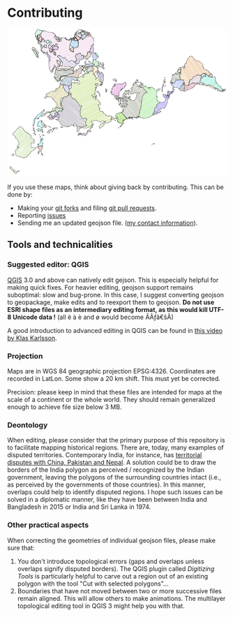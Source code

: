 # Contributing

![world 1880 DRAFT](img/world_1880_dymaxion_rough.png)

If you use these maps, think about giving back by contributing. This can be done by:

- Making your [git forks](https://docs.github.com/en/github/collaborating-with-pull-requests/proposing-changes-to-your-work-with-pull-requests/creating-and-deleting-branches-within-your-repository) and filing [git pull requests](https://docs.github.com/en/github/collaborating-with-pull-requests/proposing-changes-to-your-work-with-pull-requests/creating-a-pull-request-from-a-fork).
- Reporting [issues](https://github.com/aourednik/historical-basemaps/issues)
- Sending me an updated geojson file. ([my contact information](https://ourednik.info/contact.php)).

## Tools and technicalities

### Suggested editor: QGIS

[QGIS](https://qgis.org) 3.0 and above can natively edit gejson. This is especially helpful for making quick fixes. For heavier editing, geojson support remains suboptimal: slow and bug-prone. In this case, I suggest converting geojson to geopackage, make edits and to reexport them to geojson. __Do not use ESRI shape files as an intermediary editing format, as this would kill UTF-8 Unicode data !__ (all ë à è and ø would become ÂÃƒâ€šÃ)

A good introduction to advanced editing in QGIS can be found in [this video by Klas Karlsson](https://www.youtube.com/watch?v=jZYKGrIyVCA).

### Projection

Maps are in WGS 84 geographic projection EPSG:4326. Coordinates are recorded in LatLon. Some show a 20 km shift. This must yet be corrected.

Precision: please keep in mind that these files are intended for maps at the scale of a continent or the whole world. They should remain generalized enough to achieve file size below 3 MB.

### Deontology

When editing, please consider that the primary purpose of this repository is to facilitate mapping historical regions. There are, today, many examples of disputed territories. Contemporary India, for instance, has [territorial disputes with China, Pakistan and Nepal](https://en.wikipedia.org/wiki/List_of_disputed_territories_of_India). A solution could be to draw the borders of the India polygon as perceived / recognized by the Indian government, leaving the polygons of the surrounding countries intact (i.e., as perceived by the governments of those countries). In this manner, overlaps could help to identify disputed regions. I hope such issues can be solved in a diplomatic manner, like they have been between India and Bangladesh in 2015 or India and Sri Lanka in 1974.

### Other practical aspects

When correcting the geometries of individual geojson files, please make sure that:

1. You don't introduce topological errors (gaps and overlaps unless overlaps signify disputed borders). The QGIS plugin called _Digitizing Tools_ is particularly helpful to carve out a region out of an existing polygon with the tool "Cut with selected polygons"...
2. Boundaries that have not moved between two or more successive files remain aligned. This will allow others to make animations. The multilayer topological editing tool in QGIS 3 might help you with that.
